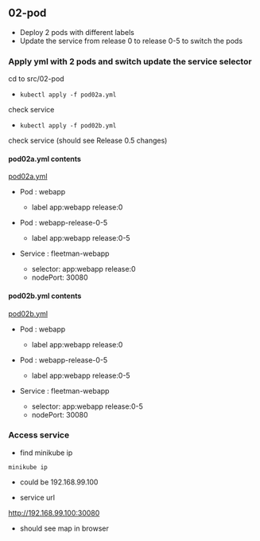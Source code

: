 ## 02-pod 

* Deploy 2 pods with different labels
* Update the service from release 0 to release 0-5 to switch the pods

### Apply yml with 2 pods and switch update the service selector 
cd to src/02-pod
* `kubectl apply -f pod02a.yml`

check service

* `kubectl apply -f pod02b.yml`

check service (should see Release 0.5 changes)

#### pod02a.yml contents
[pod02a.yml](file:pod02a.yml)

- Pod : webapp 
  - label app:webapp release:0

- Pod : webapp-release-0-5 
  - label app:webapp release:0-5

- Service : fleetman-webapp 
  - selector:  app:webapp release:0
  - nodePort: 30080

#### pod02b.yml contents
[pod02b.yml](file:pod02b.yml)

- Pod : webapp 
  - label app:webapp release:0

- Pod : webapp-release-0-5 
  - label app:webapp release:0-5

- Service : fleetman-webapp 
  - selector:  app:webapp release:0-5
  - nodePort: 30080

### Access service 

* find minikube ip

`minikube ip`
  - could be 192.168.99.100

* service url

http://192.168.99.100:30080

  - should see map in browser
